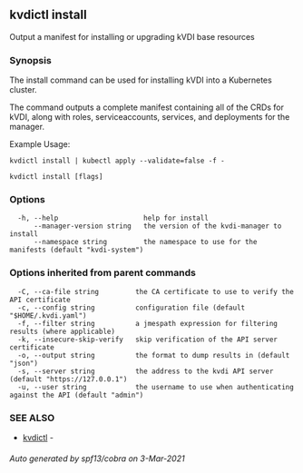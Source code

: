 ## kvdictl install

Output a manifest for installing or upgrading kVDI base resources

### Synopsis

The install command can be used for installing kVDI into a Kubernetes cluster.
	
The command outputs a complete manifest containing all of the CRDs for kVDI, along with
roles, serviceaccounts, services, and deployments for the manager.

Example Usage:

    kvdictl install | kubectl apply --validate=false -f -



```
kvdictl install [flags]
```

### Options

```
  -h, --help                     help for install
      --manager-version string   the version of the kvdi-manager to install
      --namespace string         the namespace to use for the manifests (default "kvdi-system")
```

### Options inherited from parent commands

```
  -C, --ca-file string         the CA certificate to use to verify the API certificate
  -c, --config string          configuration file (default "$HOME/.kvdi.yaml")
  -f, --filter string          a jmespath expression for filtering results (where applicable)
  -k, --insecure-skip-verify   skip verification of the API server certificate
  -o, --output string          the format to dump results in (default "json")
  -s, --server string          the address to the kvdi API server (default "https://127.0.0.1")
  -u, --user string            the username to use when authenticating against the API (default "admin")
```

### SEE ALSO

* [kvdictl](kvdictl.md)	 - 

###### Auto generated by spf13/cobra on 3-Mar-2021
